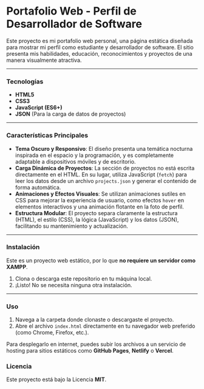 # Portafolio Web - Perfil de Desarrollador de Software

Este proyecto es mi portafolio web personal, una página estática diseñada para mostrar mi perfil como estudiante y desarrollador de software. El sitio presenta mis habilidades, educación, reconocimientos y proyectos de una manera visualmente atractiva.

---

### Tecnologías

* **HTML5**
* **CSS3**
* **JavaScript (ES6+)**
* **JSON** (Para la carga de datos de proyectos)

---

### Características Principales

* **Tema Oscuro y Responsivo**: El diseño presenta una temática nocturna inspirada en el espacio y la programación, y es completamente adaptable a dispositivos móviles y de escritorio.
* **Carga Dinámica de Proyectos**: La sección de proyectos no está escrita directamente en el HTML. En su lugar, utiliza JavaScript (`fetch`) para leer los datos desde un archivo `projects.json` y generar el contenido de forma automática.
* **Animaciones y Efectos Visuales**: Se utilizan animaciones sutiles en CSS para mejorar la experiencia de usuario, como efectos `hover` en elementos interactivos y una animación flotante en la foto de perfil.
* **Estructura Modular**: El proyecto separa claramente la estructura (HTML), el estilo (CSS), la lógica (JavaScript) y los datos (JSON), facilitando su mantenimiento y actualización.

---

### Instalación

Este es un proyecto web estático, por lo que **no requiere un servidor como XAMPP**.

1.  Clona o descarga este repositorio en tu máquina local.
2.  ¡Listo! No se necesita ninguna otra instalación.

---

### Uso

1.  Navega a la carpeta donde clonaste o descargaste el proyecto.
2.  Abre el archivo `index.html` directamente en tu navegador web preferido (como Chrome, Firefox, etc.).

Para desplegarlo en internet, puedes subir los archivos a un servicio de hosting para sitios estáticos como **GitHub Pages**, **Netlify** o **Vercel**.



### Licencia

Este proyecto está bajo la Licencia **MIT**.
